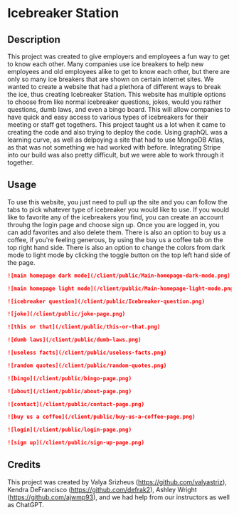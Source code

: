# Icebreaker Station

## Description

This project was created to give employers and employees a fun way to get to know each other. Many companies use ice breakers to help new employees and old employees alike to get to know each other, but there are only so many ice breakers that are shown on certain internet sites. We wanted to create a website that had a plethora of different ways to break the ice, thus creating Icebreaker Station. This website has multiple options to choose from like normal icebreaker questions, jokes, would you rather questions, dumb laws, and even a bingo board. This will allow companies to have quick and easy access to various types of icebreakers for their meeting or staff get togethers. This project taught us a lot when it came to creating the code and also trying to deploy the code. Using graphQL was a learning curve, as well as delpoying a site that had to use MongoDB Atlas, as that was not something we had worked with before. Integrating Stripe into our build was also pretty difficult, but we were able to work through it together. 

## Usage

To use this website, you just need to pull up the site and you can follow the tabs to pick whatever type of icebreaker you would like to use. If you would like to favorite any of the icebreakers you find, you can create an account throuhg the login page and choose sign up. Once you are logged in, you can add favorites and also delete them. There is also an option to buy us a coffee, if you're feeling generous, by using the buy us a coffee tab on the top right hand side. There is also an option to change the colors from dark mode to light mode by clicking the toggle button on the top left hand side of the page. 

```md
![main homepage dark mode](/client/public/Main-homepage-dark-mode.png)
```

```md
![main homepage light mode](/client/public/Main-homepage-light-mode.png)
```

```md
![icebreaker question](/client/public/Icebreaker-question.png)
```

```md
![joke](/client/public/joke-page.png)
```

```md
![this or that](/client/public/this-or-that.png)
```

```md
![dumb laws](/client/public/dumb-laws.png)
```

```md
![useless facts](/client/public/useless-facts.png)
```

```md
![random quotes](/client/public/random-quotes.png)
```

```md
![bingo](/client/public/bingo-page.png)
```

```md
![about](/client/public/about-page.png)
```

```md
![contact](/client/public/contact-page.png)
```

```md
![buy us a coffee](/client/public/buy-us-a-coffee-page.png)
```

```md
![login](/client/public/login-page.png)
```

```md
![sign up](/client/public/sign-up-page.png)
```

## Credits

This project was created by Valya Srizheus (https://github.com/valyastriz), Kendra DeFrancisco (https://github.com/defrak2), Ashley Wright (https://github.com/ajwmp93), and we had help from our instructors as well as ChatGPT.